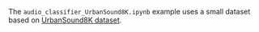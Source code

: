 The `audio_classifier_UrbanSound8K.ipynb` example uses a small dataset based on [UrbanSound8K dataset](https://urbansounddataset.weebly.com/urbansound8k.html).